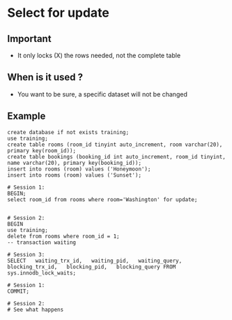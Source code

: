# Select for update

## Important 

  * It only locks (X) the rows needed, not the complete table 


## When is it used ? 

  * You want to be sure, a specific dataset will not be changed 

## Example 
```
create database if not exists training;
use training;
create table rooms (room_id tinyint auto_increment, room varchar(20), primary key(room_id));
create table bookings (booking_id int auto_increment, room_id tinyint, name varchar(20), primary key(booking_id)); 
insert into rooms (room) values ('Honeymoon');
insert into rooms (room) values ('Sunset');

# Session 1:
BEGIN;
select room_id from rooms where room='Washington' for update;


# Session 2: 
BEGIN 
use training;
delete from rooms where room_id = 1;
-- transaction waiting 

# Session 3:
SELECT   waiting_trx_id,   waiting_pid,   waiting_query,   blocking_trx_id,   blocking_pid,   blocking_query FROM sys.innodb_lock_waits;

# Session 1:
COMMIT;

# Session 2:
# See what happens 





```
